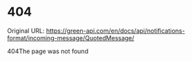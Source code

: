 # 404

Original URL: https://green-api.com/en/docs/api/notifications-format/incoming-message/QuotedMessage/

404The page was not found